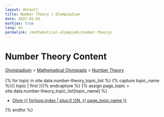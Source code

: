 ```yaml
---
layout: default
title: Number Theory | Olympiadium
date: 2022-01-01
mathjax: true
lang: ko
permalink: /mathematical-olympiads/number-theory/
---
```

<h1>Number Theory Content</h1>
<a href="{{ site.homeurl }}">Olympiadium</a> > <a href="{{ site.homeurl }}mathematical-olympiads/">Mathematical Olympiads</a> > <a href="{{ site.homeurl }}mathematical-olympiads/number-theory/">Number Theory</a><br><br>
{% for topic in site.data.number-theory_topic_list %}
{% capture topic_name %}{{ topic | first }}{% endcapture %}
{% assign page_topic = site.data.number-theory_topic_list[topic_name] %}
  <ul class="actions fit big">
  <li><a href="{{ site.baseurl }}{{ page.permalink}}olym-{{ forloop.index | plus:0 }}n" class="button fit big">Olym {{ forloop.index | plus:0 }}N. {{ page_topic.name }}</a></li>
  </ul>
{% endfor %}
